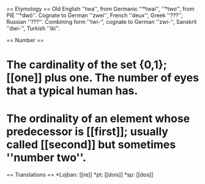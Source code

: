 == Etymology ==
Old English ''twa'', from Germanic ''*twai'', ''*two'', from PIE ''*dwô''. Cognate to German ''zwei'', French ''deux'', Greek ''???'', Russian ''???''. Combining form ''twi-'', cognate to German ''zwi-'', Sanskrit ''dwi-'', Turkish ''iki''.

== Number ==
# The cardinality of the set {0,1}; [[one]] plus one. The number of eyes that a typical human has.
# The ordinality of an element whose predecessor is [[first]]; usually called [[second]] but sometimes ''number two''.

== Translations ==
*Lojban: [[re]]
*pt: [[dois]]
*sp: [[dos]]